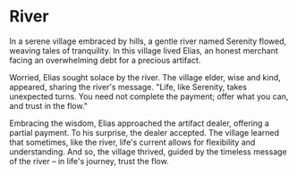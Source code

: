 # River

In a serene village embraced by hills, a gentle river named Serenity flowed, weaving tales of tranquility. In this village lived Elias, an honest merchant facing an overwhelming debt for a precious artifact.

Worried, Elias sought solace by the river. The village elder, wise and kind, appeared, sharing the river's message. "Life, like Serenity, takes unexpected turns. You need not complete the payment; offer what you can, and trust in the flow."

Embracing the wisdom, Elias approached the artifact dealer, offering a partial payment. To his surprise, the dealer accepted. The village learned that sometimes, like the river, life's current allows for flexibility and understanding. And so, the village thrived, guided by the timeless message of the river – in life's journey, trust the flow.
